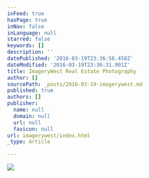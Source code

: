 ```yaml
---
inFeed: true
hasPage: true
inNav: false
inLanguage: null
starred: false
keywords: []
description: ''
datePublished: '2016-03-19T23:36:56.458Z'
dateModified: '2016-03-19T23:36:31.901Z'
title: ImageryWest Real Estate Photography
author: []
sourcePath: _posts/2016-03-19-imagerywest.md
published: true
authors: []
publisher:
  name: null
  domain: null
  url: null
  favicon: null
url: imagerywest/index.html
_type: Article

---
```

![](https://the-grid-user-content.s3-us-west-2.amazonaws.com/06619c0c-e287-4580-bbd5-6bfd8b54e8fa.jpg)